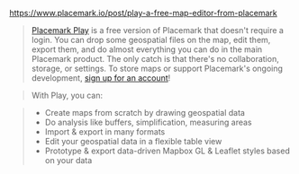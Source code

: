 https://www.placemark.io/post/play-a-free-map-editor-from-placemark

> [Placemark Play](https://app.placemark.io/play) is a free version of Placemark that doesn't require a login. You can drop some geospatial files on the map, edit them, export them, and do almost everything you can do in the main Placemark product. The only catch is that there's no collaboration, storage, or settings. To store maps or support Placemark's ongoing development, [sign up for an account](https://app.placemark.io/signup)!

> With Play, you can:

> - Create maps from scratch by drawing geospatial data
> - Do analysis like buffers, simplification, measuring areas
> - Import & export in many formats
> - Edit your geospatial data in a flexible table view
> - Prototype & export data-driven Mapbox GL & Leaflet styles based on your data
